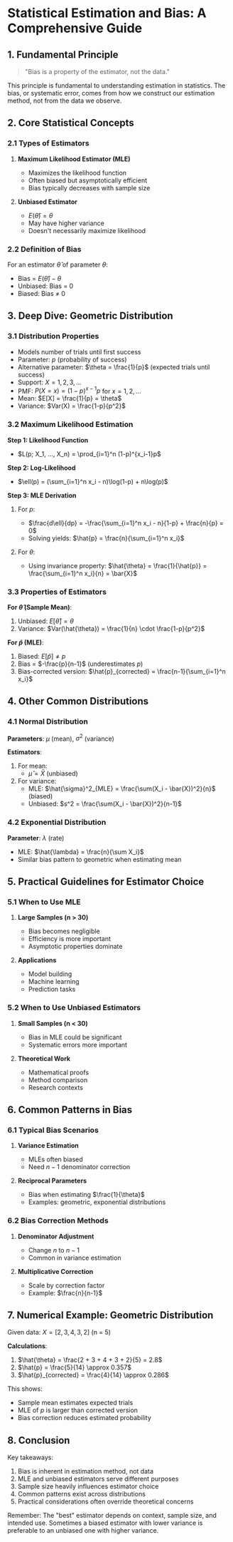 # Statistical Estimation and Bias: A Comprehensive Guide

## 1. Fundamental Principle

> "Bias is a property of the estimator, not the data."

This principle is fundamental to understanding estimation in statistics. The bias, or systematic error, comes from how we construct our estimation method, not from the data we observe.

## 2. Core Statistical Concepts

### 2.1 Types of Estimators

1. **Maximum Likelihood Estimator (MLE)**

   - Maximizes the likelihood function
   - Often biased but asymptotically efficient
   - Bias typically decreases with sample size

2. **Unbiased Estimator**
   - $E(\hat{\theta}) = \theta$
   - May have higher variance
   - Doesn't necessarily maximize likelihood

### 2.2 Definition of Bias

For an estimator $\hat{\theta}$ of parameter $\theta$:

- Bias = $E(\hat{\theta}) - \theta$
- Unbiased: Bias = 0
- Biased: Bias ≠ 0

## 3. Deep Dive: Geometric Distribution

### 3.1 Distribution Properties

- Models number of trials until first success
- Parameter: $p$ (probability of success)
- Alternative parameter: $\theta = \frac{1}{p}$ (expected trials until success)
- Support: $X = 1, 2, 3, ...$
- PMF: $P(X = x) = (1-p)^{x-1}p$ for $x = 1, 2, ...$
- Mean: $E[X] = \frac{1}{p} = \theta$
- Variance: $Var(X) = \frac{1-p}{p^2}$

### 3.2 Maximum Likelihood Estimation

**Step 1: Likelihood Function**

- $L(p; X_1, ..., X_n) = \prod_{i=1}^n (1-p)^{x_i-1}p$

**Step 2: Log-Likelihood**

- $\ell(p) = (\sum_{i=1}^n x_i - n)\log(1-p) + n\log(p)$

**Step 3: MLE Derivation**

1. For $p$:

   - $\frac{d\ell}{dp} = -\frac{\sum_{i=1}^n x_i - n}{1-p} + \frac{n}{p} = 0$
   - Solving yields: $\hat{p} = \frac{n}{\sum_{i=1}^n x_i}$

2. For $\theta$:
   - Using invariance property: $\hat{\theta} = \frac{1}{\hat{p}} = \frac{\sum_{i=1}^n x_i}{n} = \bar{X}$

### 3.3 Properties of Estimators

**For $\hat{\theta}$ (Sample Mean)**:

1. Unbiased: $E[\hat{\theta}] = \theta$
2. Variance: $Var(\hat{\theta}) = \frac{1}{n} \cdot \frac{1-p}{p^2}$

**For $\hat{p}$ (MLE)**:

1. Biased: $E[\hat{p}] \neq p$
2. Bias = $-\frac{p}{n-1}$ (underestimates $p$)
3. Bias-corrected version: $\hat{p}_{corrected} = \frac{n-1}{\sum_{i=1}^n x_i}$

## 4. Other Common Distributions

### 4.1 Normal Distribution

**Parameters**: $\mu$ (mean), $\sigma^2$ (variance)

**Estimators**:

1. For mean:
   - $\hat{\mu} = \bar{X}$ (unbiased)
2. For variance:
   - MLE: $\hat{\sigma}^2_{MLE} = \frac{\sum(X_i - \bar{X})^2}{n}$ (biased)
   - Unbiased: $s^2 = \frac{\sum(X_i - \bar{X})^2}{n-1}$

### 4.2 Exponential Distribution

**Parameter**: $\lambda$ (rate)

- MLE: $\hat{\lambda} = \frac{n}{\sum X_i}$
- Similar bias pattern to geometric when estimating mean

## 5. Practical Guidelines for Estimator Choice

### 5.1 When to Use MLE

1. **Large Samples (n > 30)**

   - Bias becomes negligible
   - Efficiency is more important
   - Asymptotic properties dominate

2. **Applications**
   - Model building
   - Machine learning
   - Prediction tasks

### 5.2 When to Use Unbiased Estimators

1. **Small Samples (n < 30)**

   - Bias in MLE could be significant
   - Systematic errors more important

2. **Theoretical Work**
   - Mathematical proofs
   - Method comparison
   - Research contexts

## 6. Common Patterns in Bias

### 6.1 Typical Bias Scenarios

1. **Variance Estimation**

   - MLEs often biased
   - Need $n-1$ denominator correction

2. **Reciprocal Parameters**
   - Bias when estimating $\frac{1}{\theta}$
   - Examples: geometric, exponential distributions

### 6.2 Bias Correction Methods

1. **Denominator Adjustment**

   - Change $n$ to $n-1$
   - Common in variance estimation

2. **Multiplicative Correction**
   - Scale by correction factor
   - Example: $\frac{n}{n-1}$

## 7. Numerical Example: Geometric Distribution

Given data: $X = [2, 3, 4, 3, 2]$ (n = 5)

**Calculations**:

1. $\hat{\theta} = \frac{2 + 3 + 4 + 3 + 2}{5} = 2.8$
2. $\hat{p} = \frac{5}{14} \approx 0.357$
3. $\hat{p}_{corrected} = \frac{4}{14} \approx 0.286$

This shows:

- Sample mean estimates expected trials
- MLE of $p$ is larger than corrected version
- Bias correction reduces estimated probability

## 8. Conclusion

Key takeaways:

1. Bias is inherent in estimation method, not data
2. MLE and unbiased estimators serve different purposes
3. Sample size heavily influences estimator choice
4. Common patterns exist across distributions
5. Practical considerations often override theoretical concerns

Remember: The "best" estimator depends on context, sample size, and intended use. Sometimes a biased estimator with lower variance is preferable to an unbiased one with higher variance.
